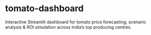 # tomato-dashboard
Interactive Streamlit dashboard for tomato price forecasting, scenario analysis &amp; ROI simulation across India’s top producing centres.
